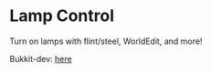 Lamp Control
===========

Turn on lamps with flint/steel, WorldEdit, and more!

Bukkit-dev: [here](https://dev.bukkit.org/bukkit-plugins/lampcontrol/)
